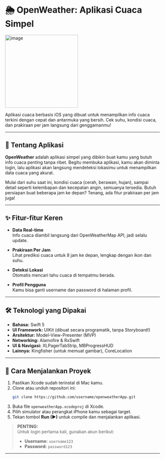 
# 🌦️ OpenWeather: Aplikasi Cuaca Simpel
<img width="237" alt="image" src="https://github.com/user-attachments/assets/14bcdd53-b6bb-4383-9573-d2aed8e4f756" />


Aplikasi cuaca berbasis iOS yang dibuat untuk menampilkan info cuaca terkini dengan cepat dan antarmuka yang bersih. Cek suhu, kondisi cuaca, dan prakiraan per jam langsung dari genggamanmu!

---

## 📖 Tentang Aplikasi

**OpenWeather** adalah aplikasi simpel yang dibikin buat kamu yang butuh info cuaca penting tanpa ribet. Begitu membuka aplikasi, kamu akan diminta login, lalu aplikasi akan langsung mendeteksi lokasimu untuk menampilkan data cuaca yang akurat.

Mulai dari suhu saat ini, kondisi cuaca (cerah, berawan, hujan), sampai detail seperti kelembapan dan kecepatan angin, semuanya tersedia. Butuh persiapan buat beberapa jam ke depan? Tenang, ada fitur prakiraan per jam juga!

---

## ✨ Fitur-fitur Keren

- **Data Real-time**  
  Info cuaca diambil langsung dari OpenWeatherMap API, jadi selalu update.

- **Prakiraan Per Jam**  
  Lihat prediksi cuaca untuk 8 jam ke depan, lengkap dengan ikon dan suhu.

- **Deteksi Lokasi**  
  Otomatis mencari tahu cuaca di tempatmu berada.

- **Profil Pengguna**  
  Kamu bisa ganti username dan password di halaman profil.

---

## 🛠️ Teknologi yang Dipakai

- **Bahasa:** Swift 5  
- **UI Framework:** UIKit (dibuat secara programatik, tanpa Storyboard!)  
- **Arsitektur:** Model-View-Presenter (MVP)  
- **Networking:** Alamofire & RxSwift  
- **UI & Navigasi:** XLPagerTabStrip, MBProgressHUD  
- **Lainnya:** Kingfisher (untuk memuat gambar), CoreLocation

---

## 🚀 Cara Menjalankan Proyek

1. Pastikan Xcode sudah terinstal di Mac kamu.
2. Clone atau unduh repositori ini:
    ```bash
    git clone https://github.com/username/openweatherApp.git
    ```
3. Buka file `openweatherApp.xcodeproj` di Xcode.
4. Pilih simulator atau perangkat iPhone kamu sebagai target.
5. Tekan tombol **Run (▶)** untuk compile dan menjalankan aplikasi.

> **PENTING:**  
> Untuk login pertama kali, gunakan akun berikut:
> - **Username:** `username123`  
> - **Password:** `password123`

---

